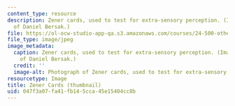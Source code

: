 ```yaml
---
content_type: resource
description: Zener cards, used to test for extra-sensory perception. (Image courtesy
  of Daniel Bersak.)
file: https://ol-ocw-studio-app-qa.s3.amazonaws.com/courses/24-500-other-minds-spring-2003/047f3a07fa41fb145cca45e15404cc8b_24-500s03-th.jpg
file_type: image/jpeg
image_metadata:
  caption: Zener cards, used to test for extra-sensory perception. (Image courtesy
    of Daniel Bersak.)
  credit: ''
  image-alt: Photograph of Zener cards, used to test for extra-sensory perception.
resourcetype: Image
title: Zener Cards (thumbnail)
uid: 047f3a07-fa41-fb14-5cca-45e15404cc8b
---
```


